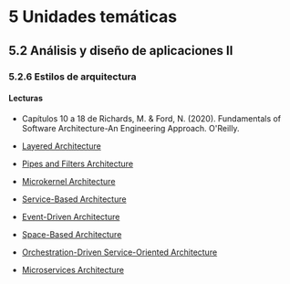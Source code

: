 # 5 Unidades temáticas

## 5.2 Análisis y diseño de aplicaciones II

### 5.2.6 Estilos de arquitectura

#### Lecturas

* Capítulos 10 a 18 de Richards, M. & Ford, N. (2020). Fundamentals of Software Architecture-An
      Engineering Approach. O'Reilly.

<!-- TBD. Incluir los estilos mencionados en Richards y Ford -->
* [Layered Architecture](/3_Plantillas/3_9_Layered_Architecture.md)

* [Pipes and Filters
Architecture](/3_Plantillas/3_10_Pipes_and_Filters_Architecture.md)

* [Microkernel Architecture](/3_Plantillas/3_11_Microkernel_Architecture.md)

* [Service-Based Architecture](/3_Plantillas/3_12_Service_Based_Architecture.md)

* [Event-Driven Architecture](/3_Plantillas/3_13_Event_Driven_Architecture.md)

* [Space-Based Architecture](/3_Plantillas/3_14_Space_Based_Architecture.md)

* [Orchestration-Driven Service-Oriented
Architecture](/3_Plantillas/3_15_Orchestration_Driven_Service_Oriented_Architecture.md)

* [Microservices Architecture](/3_Plantillas/3_16_Microservice_Architecture.md)
